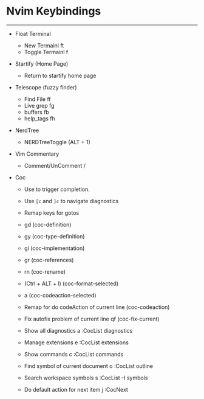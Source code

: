 # Nvim Keybindings
---

* Float Terminal
  * New Termainl <leader>ft
  * Toggle Termainl <leader>f

* Startify (Home Page)
    * Return to startify home page <c-n>

* Telescope (fuzzy finder)
    * Find File <leader>ff
    * Live grep <leader>fg
    * buffers <leader>fb
    * help_tags <leader>fh

* NerdTree
  * NERDTreeToggle <A-1> (ALT + 1)

* Vim Commentary
  * Comment/UnComment <space>/

* Coc
  * Use <c-space> to trigger completion.
  * Use `[c` and `]c` to navigate diagnostics

  * Remap keys for gotos
   * gd (coc-definition)
   * gy (coc-type-definition)
   * gi (coc-implementation)
   * gr (coc-references)

  * <leader> rn (coc-rename)
  * <C-A-l> (Ctrl + ALT + l) (coc-format-selected)

  * <leader>a (coc-codeaction-selected)
  * Remap for do codeAction of current line <A-CR> (coc-codeaction)
  * Fix autofix problem of current line <leader>qf (coc-fix-current)

  * Show all diagnostics <space>a :<C-u>CocList diagnostics<cr>
  * Manage extensions <space>e  :<C-u>CocList extensions<cr>
  * Show commands <space>c  :<C-u>CocList commands<cr>
  * Find symbol of current document <space>o  :<C-u>CocList outline<cr>
  * Search workspace symbols <space>s  :<C-u>CocList -I symbols<cr>
  * Do default action for next item <space>j  :<C-u>CocNext<CR>
